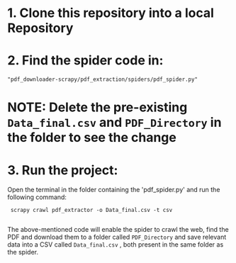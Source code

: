 # 1. Clone this repository into a local Repository 


# 2. Find the spider code in:
```
"pdf_downloader-scrapy/pdf_extraction/spiders/pdf_spider.py"

```

# NOTE: Delete the pre-existing `Data_final.csv` and `PDF_Directory` in the folder to see the change


# 3. Run the project:
Open the terminal in the folder containing the 'pdf_spider.py' and run the following command:
```
 scrapy crawl pdf_extractor -o Data_final.csv -t csv   
 
 ```


The above-mentioned code will enable the spider to crawl the web, find the PDF and download them to a folder called ` PDF_Directory `
and save relevant data into a CSV called `Data_final.csv` , both present in the same folder as the spider.
